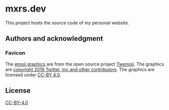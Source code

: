 # mxrs.dev

This project hosts the source code of my personal website.

## Authors and acknowledgment

### Favicon

The [emoji graphics](https://github.com/twitter/twemoji/blob/master/assets/svg/1f30c.svg) are from the open source project [Twemoji](https://twemoji.twitter.com/). The graphics are [copyright 2019 Twitter, Inc and other contributors](https://github.com/twitter/twemoji). The graphics are licensed under [CC-BY 4.0](https://creativecommons.org/licenses/by/4.0/).

## License

[CC-BY-4.0](LICENSE)
